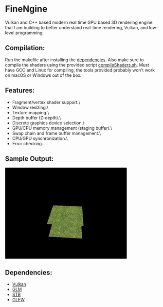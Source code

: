 # FineNgine
Vulkan and C++ based modern real time GPU based 3D rendering engine that I am building to better understand real-time rendering, Vulkan, and low-level programming.

## Compilation:
Run the makefile after installing the [dependencies](#dependencies). Also make sure to compile the shaders using the provided script [compileShaders.sh](https://github.com/findeevy/Finengine/blob/main/compileShaders.sh). Must have GCC and Linux for compiling, the tools provided probably won't work on macOS or Windows out of the box.

## Features:
- Fragment/vertex shader support.\
- Window resizing.\
- Texture mapping.\
- Depth buffer (Z-depth).\
- Discrete graphics device selection.\
- GPU/CPU memory management (staging buffer).\
- Swap chain and frame buffer management.\
- CPU/GPU synchronization.\
- Error checking.

## Sample Output:
![Rotating Grass Tiles](zbuffer.gif)

## Dependencies:
- [Vulkan](https://www.vulkan.org)
- [GLM](https://github.com/g-truc/glm)
- [STB](https://github.com/nothings/stb)
- [GLFW](https://www.glfw.org)
